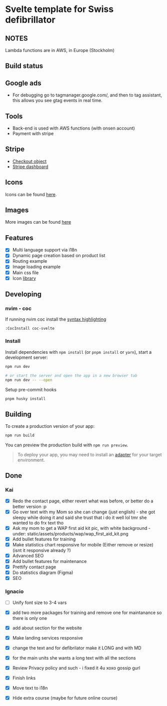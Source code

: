 # Svelte template for Swiss defibrillator

## NOTES

Lambda functions are in AWS, in Europe (Stockholm)

## Build status

## Google ads

- For debugging go to tagmanager.google.com/, and then to tag assistant, this allows you see gtag events in real time.

## Tools

- Back-end is used with AWS functions (with onsen account)
- Payment with stripe

## Stripe

- [Checkout object](https://docs.stripe.com/api/checkout/sessions/object)
- [Stripe dashboard](https://dashboard.stripe.com/)

## Icons

Icons can be found [here](http://icon-sets.iconify.design).

## Images

More images can be found [here](https://mega.nz/folder/tKdHVJ5D#g1wS8E-bZsXK3kLAW8-uBQ)

## Features

- [x] Multi language support via i18n
- [x] Dynamic page creation based on product list
- [x] Routing example
- [x] Image loading example
- [x] Main css file
- [x] Icon [library](https://iconify.design/docs/usage/svg/unplugin/)

## Developing

### nvim - coc

If running nvim coc install the [syntax highlighting](https://github.com/coc-extensions/coc-svelte)

```
:CocInstall coc-svelte
```

### Install

Install dependencies with `npm install` (or `pnpm install` or `yarn`), start a development server:

```bash
npm run dev

# or start the server and open the app in a new browser tab
npm run dev -- --open
```

Setup pre-commit hooks

`pnpm husky install`

## Building

To create a production version of your app:

```bash
npm run build
```

You can preview the production build with `npm run preview`.

> To deploy your app, you may need to install an [adapter](https://kit.svelte.dev/docs/adapters) for your target environment.

## Done

### Kai

- [x] Redo the contact page, either revert what was before, or better do a better version :p
- [x] Go over text with my Mom so she can change (just english) - she got sleepy while doing it and said she trust that i do it well lol tmr she wanted to do frx text tho
- [x] Ask my mom to get a WAP first aid kit pic, with white background - under: static/assets/products/wap/wap_first_aid_kit.png
- [x] Add bullet features for training
- [x] Make statistics chart responsive for mobile (Either remove or resize) (isnt it responsive already ?)
- [x] Advanced SEO
- [x] Add bullet features for maintenance
- [x] Prettify contact page
- [x] Do statistics diagram (Figma)
- [x] SEO

### Ignacio

- [ ] Unify font size to 3-4 vars
- [x] add two more packages for training and remove one for maintanance so there is only one
- [x] add about section for the website
- [x] Make landing services responsive
- [x] change the text and for defibrilator make it LONG and with MD
- [x] for the main units she wants a long text with all the sections
- [x] Review Privacy policy and such - i fixed it 4u xoxo gossip gurl
- [x] Finish links
- [x] Move text to i18n
- [x] Hide extra course (maybe for future online course)


